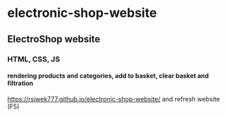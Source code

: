 # electronic-shop-website
## ElectroShop website

### HTML, CSS, JS

#### rendering products and categories, add to basket, clear basket and filtration

https://rsiwek777.github.io/electronic-shop-website/ and refresh website (F5)

